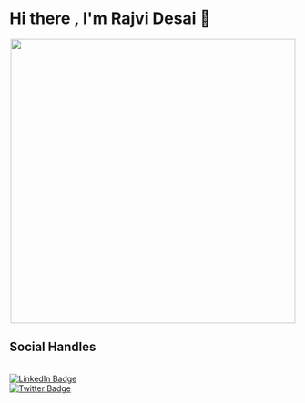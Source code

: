 <h1> Hi there , I'm <b>Rajvi Desai</b> 👋</h1>
<div align="center">
<img src="https://media.giphy.com/media/L1R1tvI9svkIWwpVYr/giphy.gif"  style="width: 500px; height:500px; ">
</div>

<div id="badges">
<h2> Social Handles </h2><br/>
  <a href="https://www.linkedin.com/in/rajvidesai12/"><img src="https://img.shields.io/badge/LinkedIn-blue?style=for-the-badge&logo=linkedin&logoColor=white" alt="LinkedIn Badge"/></a> <br/>
  <a href="https://twitter.com/CuriousRajvi">  <img src="https://img.shields.io/badge/Twitter-blue?style=for-the-badge&logo=twitter&logoColor=white" alt="Twitter Badge"/></a>
</div>

